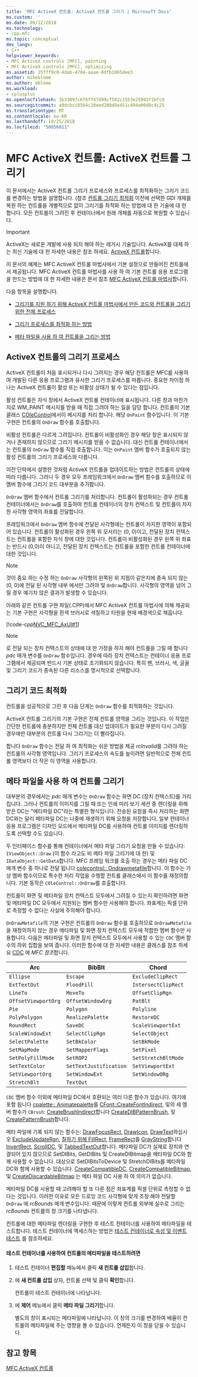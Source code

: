 ```yaml
---
title: 'MFC ActiveX 컨트롤: ActiveX 컨트롤 그리기 | Microsoft Docs'
ms.custom: ''
ms.date: 09/12/2018
ms.technology:
- cpp-mfc
ms.topic: conceptual
dev_langs:
- C++
helpviewer_keywords:
- MFC ActiveX controls [MFC], painting
- MFC ActiveX controls [MFC], optimizing
ms.assetid: 25fff9c0-4dab-4704-aaae-8dfb1065dee3
author: mikeblome
ms.author: mblome
ms.workload:
- cplusplus
ms.openlocfilehash: 3b33097c6f6f747d99cf582c1553e25942f1bfcd
ms.sourcegitcommit: a9dcbcc85b4c28eed280d8e451c494a00d8c4c25
ms.translationtype: MT
ms.contentlocale: ko-KR
ms.lasthandoff: 10/25/2018
ms.locfileid: "50056011"
---
```

# <a name="mfc-activex-controls-painting-an-activex-control"></a>MFC ActiveX 컨트롤: ActiveX 컨트롤 그리기

이 문서에서는 ActiveX 컨트롤 그리기 프로세스와 프로세스를 최적화하는 그리기 코드를 변경하는 방법을 설명합니다. (참조 [컨트롤 그리기 최적화](../mfc/optimizing-control-drawing.md) 이전에 선택한 GDI 개체를 복원 하는 컨트롤을 개별적으로 없이 그리기를 최적화 하는 방법에 대 한 기술에 대 한 합니다. 모든 컨트롤이 그려진 후 컨테이너에서 원래 개체를 자동으로 복원할 수 있습니다.

>[!IMPORTANT]
> ActiveX는 새로운 개발에 사용 되지 해야 하는 레거시 기술입니다. ActiveX를 대체 하는 최신 기술에 대 한 자세한 내용은 참조 하세요. [ActiveX 컨트롤](activex-controls.md)합니다.

이 문서의 예제는 MFC ActiveX 컨트롤 마법사에서 기본 설정으로 만들어진 컨트롤에서 제공됩니다. MFC ActiveX 컨트롤 마법사를 사용 하 여 기본 컨트롤 응용 프로그램을 만드는 방법에 대 한 자세한 내용은 문서 참조 [MFC ActiveX 컨트롤 마법사](../mfc/reference/mfc-activex-control-wizard.md)합니다.

다음 항목을 설명합니다.

- [그리기를 지원 하기 위해 ActiveX 컨트롤 마법사에서 만든 코드와 컨트롤을 그리기 위한 전체 프로세스](#_core_the_painting_process_of_an_activex_control)

- [그리기 프로세스를 최적화 하는 방법](#_core_optimizing_your_paint_code)

- [메타 파일을 사용 하 여 컨트롤을 그리는 방법](#_core_painting_your_control_using_metafiles)

##  <a name="_core_the_painting_process_of_an_activex_control"></a> ActiveX 컨트롤의 그리기 프로세스

ActiveX 컨트롤이 처음 표시되거나 다시 그려지는 경우 해당 컨트롤은 MFC를 사용하여 개발된 다른 응용 프로그램과 유사한 그리기 프로세스를 따릅니다. 중요한 차이점 하나는 ActiveX 컨트롤이 활성 또는 비활성 상태가 될 수 있다는 점입니다.

활성 컨트롤은 자식 창에서 ActiveX 컨트롤 컨테이너에 표시됩니다. 다른 창과 마찬가지로 WM_PAINT 메시지를 받을 때 직접 그려야 하는 일을 담당 합니다. 컨트롤의 기본 클래스 [COleControl](../mfc/reference/colecontrol-class.md)에서이 메시지를 처리 합니다. 해당 `OnPaint` 함수입니다. 이 기본 구현은 컨트롤의 `OnDraw` 함수를 호출합니다.

비활성 컨트롤은 다르게 그려집니다. 컨트롤이 비활성화인 경우 해당 창은 표시되지 않거나 존재하지 않으므로 그리기 메시지를 받을 수 없습니다. 대신 컨트롤 컨테이너에서는 컨트롤의 `OnDraw` 함수를 직접 호출합니다. 이는 `OnPaint` 멤버 함수가 호출되지 않는 활성 컨트롤의 그리기 프로세스와 다릅니다.

이전 단락에서 설명한 것처럼 ActiveX 컨트롤을 업데이트하는 방법은 컨트롤의 상태에 따라 다릅니다. 그러나 두 경우 모두 프레임워크에서 `OnDraw` 멤버 함수를 호출하므로 이 멤버 함수에 그리기 코드 대부분을 추가합니다.

`OnDraw` 멤버 함수에서 컨트롤 그리기를 처리합니다. 컨트롤이 활성화되는 경우 컨트롤 컨테이너에서는 `OnDraw`를 호출하여 컨트롤 컨테이너의 장치 컨텍스트 및 컨트롤이 차지한 사각형 영역의 좌표를 전달합니다.

프레임워크에서 `OnDraw` 멤버 함수에 전달된 사각형에는 컨트롤이 차지한 영역이 포함되어 있습니다. 컨트롤이 활성화된 경우 왼쪽 위 모서리는 (0, 0)이고, 전달된 장치 컨텍스트는 컨트롤을 포함한 자식 창에 대한 것입니다. 컨트롤이 비활성화된 경우 왼쪽 위 좌표는 반드시 (0,0)이 아니고, 전달된 장치 컨텍스트는 컨트롤을 포함한 컨트롤 컨테이너에 대한 것입니다.

> [!NOTE]
>  것이 중요 하는 수정 하는 `OnDraw` 사각형의 왼쪽된 위 지점이 같은지에 종속 되지 않는 (0, 0)에 전달 된 사각형 내부 에서만 그려야 및 `OnDraw`합니다. 사각형의 영역을 넘어 그릴 경우 예기치 않은 결과가 발생할 수 있습니다.

아래와 같은 컨트롤 구현 파일(.CPP)에서 MFC ActiveX 컨트롤 마법사에 의해 제공되는 기본 구현은 사각형을 흰색 브러시로 색칠하고 타원을 현재 배경색으로 채웁니다.

[!code-cpp[NVC_MFC_AxUI#1](../mfc/codesnippet/cpp/mfc-activex-controls-painting-an-activex-control_1.cpp)]

> [!NOTE]
>  로 전달 되는 장치 컨텍스트의 상태에 대 한 가정을 하지 해야 컨트롤을 그릴 때 합니다 *pdc* 매개 변수를 `OnDraw` 함수입니다. 경우에 따라 장치 컨텍스트는 컨테이너 응용 프로그램에서 제공되며 반드시 기본 상태로 초기화되지 않습니다. 특히 펜, 브러시, 색, 글꼴 및 그리기 코드가 종속된 다른 리소스를 명시적으로 선택합니다.

##  <a name="_core_optimizing_your_paint_code"></a> 그리기 코드 최적화

컨트롤을 성공적으로 그린 후 다음 단계는 `OnDraw` 함수를 최적화하는 것입니다.

ActiveX 컨트롤 그리기의 기본 구현은 전체 컨트롤 영역을 그리는 것입니다. 이 작업은 간단한 컨트롤에 충분하지만 전체 컨트롤 대신 업데이트가 필요한 부분이 다시 그려질 경우에만 대부분의 컨트롤 다시 그리기는 더 빨라집니다.

합니다 `OnDraw` 함수는 전달 하 여 최적화는 쉬운 방법을 제공 *rcInvalid*를 그려야 하는 컨트롤의 사각형 영역입니다. 그리기 프로세스의 속도를 높이려면 일반적으로 전체 컨트롤 영역보다 더 작은 이 영역을 사용합니다.

##  <a name="_core_painting_your_control_using_metafiles"></a> 메타 파일을 사용 하 여 컨트롤 그리기

대부분의 경우에서는 *pdc* 매개 변수는 `OnDraw` 함수는 화면 DC (장치 컨텍스트)를 가리킵니다. 그러나 컨트롤의 이미지를 그릴 때 또는 인쇄 미리 보기 세션 중 렌더링을 위해 받은 DC는 "메타파일 DC"라는 특별한 형식입니다. 전송된 요청을 즉시 처리하는 화면 DC와는 달리 메타파일 DC는 나중에 재생하기 위해 요청을 저장합니다. 일부 컨테이너 응용 프로그램은 디자인 모드에서 메타파일 DC를 사용하여 컨트롤 이미지를 렌더링하도록 선택할 수도 있습니다.

두 인터페이스 함수를 통해 컨테이너에서 메타 파일 그리기 요청을 만들 수 있습니다: `IViewObject::Draw` (이 함수 라고도 비 메타 파일 그리기에 대 한) 및 `IDataObject::GetData`합니다. MFC 프레임 워크를 호출 하는 경우는 메타 파일 DC 매개 변수 중 하나로 전달 됩니다 [colecontrol:: Ondrawmetafile](../mfc/reference/colecontrol-class.md#ondrawmetafile)합니다. 이 함수는 가상 멤버 함수이므로 특수한 처리 작업을 수행할 컨트롤 클래스에서 이 함수를 재정의합니다. 기본 동작은 `COleControl::OnDraw`를 호출합니다.

컨트롤이 화면 및 메타파일 장치 컨텍스트 모두에서 그려질 수 있는지 확인하려면 화면 및 메타파일 DC 모두에서 지원되는 멤버 함수만 사용해야 합니다. 좌표계는 픽셀 단위로 측정할 수 없다는 사실에 주의해야 합니다.

`OnDrawMetafile`의 기본 구현은 컨트롤의 `OnDraw` 함수를 호출하므로 `OnDrawMetafile`을 재정의하지 않는 경우 메타파일 및 화면 장치 컨텍스트 모두에 적합한 멤버 함수만 사용합니다. 다음은 메타파일 및 화면 장치 컨텍스트 모두에서 사용할 수 있는 `CDC` 멤버 함수의 하위 집합을 보여 줍니다. 이러한 함수에 대 한 자세한 내용은 클래스를 참조 하세요 [CDC](../mfc/reference/cdc-class.md) 에 *MFC 참조*합니다.

|Arc|BibBlt|Chord|
|---------|------------|-----------|
|`Ellipse`|`Escape`|`ExcludeClipRect`|
|`ExtTextOut`|`FloodFill`|`IntersectClipRect`|
|`LineTo`|`MoveTo`|`OffsetClipRgn`|
|`OffsetViewportOrg`|`OffsetWindowOrg`|`PatBlt`|
|`Pie`|`Polygon`|`Polyline`|
|`PolyPolygon`|`RealizePalette`|`RestoreDC`|
|`RoundRect`|`SaveDC`|`ScaleViewportExt`|
|`ScaleWindowExt`|`SelectClipRgn`|`SelectObject`|
|`SelectPalette`|`SetBkColor`|`SetBkMode`|
|`SetMapMode`|`SetMapperFlags`|`SetPixel`|
|`SetPolyFillMode`|`SetROP2`|`SetStretchBltMode`|
|`SetTextColor`|`SetTextJustification`|`SetViewportExt`|
|`SetViewportOrg`|`SetWindowExt`|`SetWindowORg`|
|`StretchBlt`|`TextOut`||

`CDC` 멤버 함수 이외에 메타파일 DC에서 호환되는 여러 다른 함수가 있습니다. 여기에 포함 됩니다 [cpalette:: Animatepalette](../mfc/reference/cpalette-class.md#animatepalette)를 [CFont::CreateFontIndirect](../mfc/reference/cfont-class.md#createfontindirect), 및의 세 멤버 함수가 `CBrush`: [CreateBrushIndirect](../mfc/reference/cbrush-class.md#createbrushindirect)합니다 [CreateDIBPatternBrush](../mfc/reference/cbrush-class.md#createdibpatternbrush), 및 [CreatePatternBrush](../mfc/reference/cbrush-class.md#createpatternbrush)합니다.

메타 파일에 기록 되지 않는 함수는: [DrawFocusRect](../mfc/reference/cdc-class.md#drawfocusrect), [DrawIcon](../mfc/reference/cdc-class.md#drawicon), [DrawText](../mfc/reference/cdc-class.md#drawtext)하십시오 [ExcludeUpdateRgn](../mfc/reference/cdc-class.md#excludeupdatergn), [칠하기 위해 FillRect](../mfc/reference/cdc-class.md#fillrect), [FrameRect](../mfc/reference/cdc-class.md#framerect)를 [GrayString](../mfc/reference/cdc-class.md#graystring)합니다 [InvertRect](../mfc/reference/cdc-class.md#invertrect), [ScrollDC](../mfc/reference/cdc-class.md#scrolldc), 및 [TabbedTextOut](../mfc/reference/cdc-class.md#tabbedtextout)합니다. 메타파일 DC가 실제로 장치와 연결되어 있지 않으므로 SetDIBits, GetDIBits 및 CreateDIBitmap을 메타파일 DC와 함께 사용할 수 없습니다. 대상으로 SetDIBitsToDevice 및 StretchDIBits를 메타파일 DC와 함께 사용할 수 있습니다. [CreateCompatibleDC](../mfc/reference/cdc-class.md#createcompatibledc), [CreateCompatibleBitmap](../mfc/reference/cbitmap-class.md#createcompatiblebitmap), 및 [CreateDiscardableBitmap](../mfc/reference/cbitmap-class.md#creatediscardablebitmap) 는 메타 파일 DC 사용 하 여 의미가 없습니다.

메타파일 DC를 사용할 때 고려해야 할 또 다른 점은 좌표계를 픽셀 단위로 측정할 수 없다는 것입니다. 이러한 이유로 모든 드로잉 코드 사각형에 맞게 조정 해야 전달할 `OnDraw` 에 *rcBounds* 매개 변수입니다. 때문에 이렇게 컨트롤 외부에 실수로 그리는 *rcBounds* 컨트롤의 창 크기를 나타냅니다.

컨트롤에 대한 메타파일 렌더링을 구현한 후 테스트 컨테이너를 사용하여 메타파일을 테스트합니다. 테스트 컨테이너에 액세스하는 방법은 [테스트 컨테이너로 속성 및 이벤트 테스트](../mfc/testing-properties-and-events-with-test-container.md) 를 참조하세요.

#### <a name="to-test-the-controls-metafile-using-test-container"></a>테스트 컨테이너를 사용하여 컨트롤의 메타파일을 테스트하려면

1. 테스트 컨테이너 **편집할** 메뉴에서 클릭 **새 컨트롤 삽입**합니다.

1. 에 **새 컨트롤 삽입** 상자, 컨트롤 선택 및 클릭 **확인**합니다.

   컨트롤이 테스트 컨테이너에 나타납니다.

1. 에 **제어** 메뉴에서 클릭 **메타 파일 그리기**합니다.

   별도의 창이 표시되는 메타파일에 나타납니다. 이 창의 크기를 변경하여 배율이 컨트롤의 메타파일에 주는 영향을 볼 수 있습니다. 언제든지 이 창을 닫을 수 있습니다.

## <a name="see-also"></a>참고 항목

[MFC ActiveX 컨트롤](../mfc/mfc-activex-controls.md)


